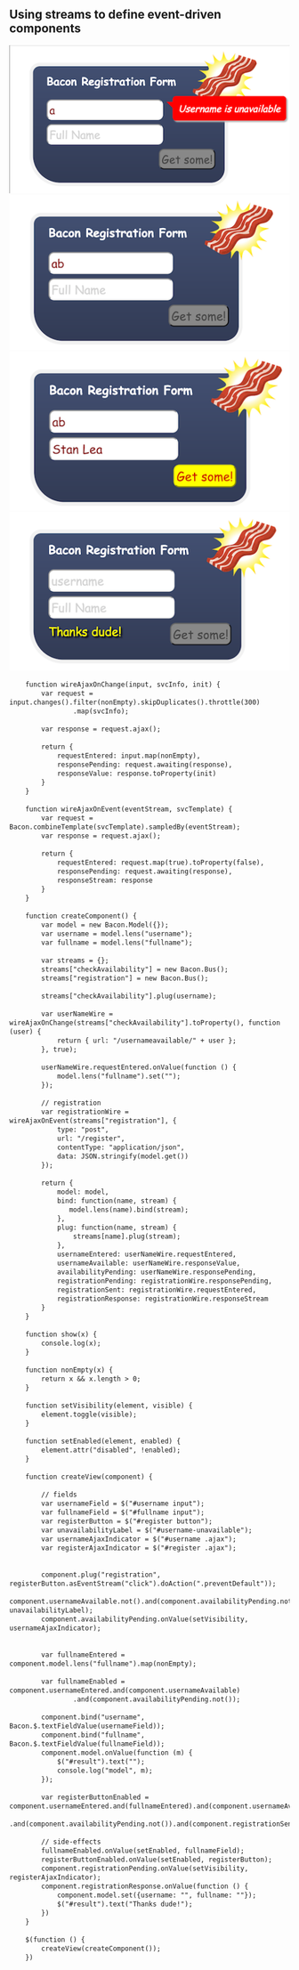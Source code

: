 ## Using streams to define event-driven components

![ ](screen1.png) ![ ](screen2.png)
![ ](screen3.png) ![ ](screen4.png)

        function wireAjaxOnChange(input, svcInfo, init) {
            var request = input.changes().filter(nonEmpty).skipDuplicates().throttle(300)
                    .map(svcInfo);

            var response = request.ajax();

            return {
                requestEntered: input.map(nonEmpty),
                responsePending: request.awaiting(response),
                responseValue: response.toProperty(init)
            }
        }

        function wireAjaxOnEvent(eventStream, svcTemplate) {
            var request = Bacon.combineTemplate(svcTemplate).sampledBy(eventStream);
            var response = request.ajax();

            return {
                requestEntered: request.map(true).toProperty(false),
                responsePending: request.awaiting(response),
                responseStream: response
            }
        }

        function createComponent() {
            var model = new Bacon.Model({});
            var username = model.lens("username");
            var fullname = model.lens("fullname");

            var streams = {};
            streams["checkAvailability"] = new Bacon.Bus();
            streams["registration"] = new Bacon.Bus();

            streams["checkAvailability"].plug(username);

            var userNameWire = wireAjaxOnChange(streams["checkAvailability"].toProperty(), function (user) {
                return { url: "/usernameavailable/" + user };
            }, true);

            userNameWire.requestEntered.onValue(function () {
                model.lens("fullname").set("");
            });

            // registration
            var registrationWire = wireAjaxOnEvent(streams["registration"], {
                type: "post",
                url: "/register",
                contentType: "application/json",
                data: JSON.stringify(model.get())
            });

            return {
                model: model,
                bind: function(name, stream) {
                   model.lens(name).bind(stream);
                },
                plug: function(name, stream) {
                    streams[name].plug(stream);
                },
                usernameEntered: userNameWire.requestEntered,
                usernameAvailable: userNameWire.responseValue,
                availabilityPending: userNameWire.responsePending,
                registrationPending: registrationWire.responsePending,
                registrationSent: registrationWire.requestEntered,
                registrationResponse: registrationWire.responseStream
            }
        }

        function show(x) {
            console.log(x);
        }

        function nonEmpty(x) {
            return x && x.length > 0;
        }

        function setVisibility(element, visible) {
            element.toggle(visible);
        }

        function setEnabled(element, enabled) {
            element.attr("disabled", !enabled);
        }

        function createView(component) {

            // fields
            var usernameField = $("#username input");
            var fullnameField = $("#fullname input");
            var registerButton = $("#register button");
            var unavailabilityLabel = $("#username-unavailable");
            var usernameAjaxIndicator = $("#username .ajax");
            var registerAjaxIndicator = $("#register .ajax");


            component.plug("registration", registerButton.asEventStream("click").doAction(".preventDefault"));
            component.usernameAvailable.not().and(component.availabilityPending.not()).onValue(setVisibility, unavailabilityLabel);
            component.availabilityPending.onValue(setVisibility, usernameAjaxIndicator);


            var fullnameEntered = component.model.lens("fullname").map(nonEmpty);

            var fullnameEnabled = component.usernameEntered.and(component.usernameAvailable)
                    .and(component.availabilityPending.not());

            component.bind("username", Bacon.$.textFieldValue(usernameField));
            component.bind("fullname", Bacon.$.textFieldValue(fullnameField));
            component.model.onValue(function (m) {
                $("#result").text("");
                console.log("model", m);
            });

            var registerButtonEnabled = component.usernameEntered.and(fullnameEntered).and(component.usernameAvailable)
                    .and(component.availabilityPending.not()).and(component.registrationSent.not());

            // side-effects
            fullnameEnabled.onValue(setEnabled, fullnameField);
            registerButtonEnabled.onValue(setEnabled, registerButton);
            component.registrationPending.onValue(setVisibility, registerAjaxIndicator);
            component.registrationResponse.onValue(function () {
                component.model.set({username: "", fullname: ""});
                $("#result").text("Thanks dude!");
            })
        }

        $(function () {
            createView(createComponent());
        })
